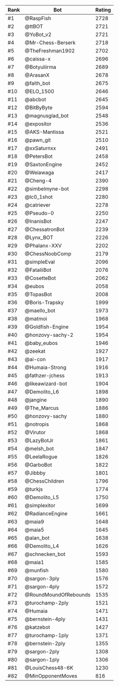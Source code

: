 Rank|Bot|Rating
---|---|---
#1|@RaspFish|2728
#2|@ttBOT|2721
#3|@YoBot_v2|2721
#4|@Mr-Chess-Berserk|2718
#5|@TheFreshman1902|2702
#6|@caissa-x|2696
#7|@Botyuliirma|2689
#8|@ArasanX|2678
#9|@faith_bot|2675
#10|@ELO_1500|2646
#11|@abcbot|2645
#12|@BitByByte|2594
#13|@magnusglad_bot|2548
#14|@expositor|2536
#15|@AKS-Mantissa|2521
#16|@pawn_git|2510
#17|@xxSaturnxx|2491
#18|@PetersBot|2458
#19|@SaxtonEngine|2452
#20|@Weiawaga|2417
#21|@Cheng-4|2390
#22|@simbelmyne-bot|2298
#23|@lc0_1shot|2280
#24|@catriever|2278
#25|@Pseudo-0|2250
#26|@InanisBot|2247
#27|@ChessatronBot|2239
#28|@Lynx_BOT|2226
#29|@Phalanx-XXV|2202
#30|@ChessNoobComp|2179
#31|@simpleEval|2096
#32|@FataliiBot|2076
#33|@CosetteBot|2062
#34|@eubos|2058
#35|@TopasBot|2008
#36|@Boris-Trapsky|1999
#37|@maello_bot|1973
#38|@matmoi|1968
#39|@Goldfish-Engine|1954
#40|@honzovy-sachy-2|1954
#41|@baby_eubos|1946
#42|@zeekat|1927
#43|@ai-con|1917
#44|@Humaia-Strong|1916
#45|@fathzer-jchess|1913
#46|@likeawizard-bot|1904
#47|@Demolito_L6|1898
#48|@jangine|1890
#49|@The_Marcus|1886
#50|@honzovy-sachy|1880
#51|@notropis|1868
#52|@Virutor|1868
#53|@LazyBotJr|1861
#54|@melsh_bot|1847
#55|@LeelaRogue|1826
#56|@GarboBot|1822
#57|@Jibbby|1801
#58|@ChessChildren|1796
#59|@turkjs|1774
#60|@Demolito_L5|1750
#61|@simplexitor|1699
#62|@RadianceEngine|1661
#63|@maia9|1648
#64|@maia5|1645
#65|@alan_bot|1638
#66|@Demolito_L4|1626
#67|@schnecken_bot|1593
#68|@maia1|1585
#69|@munfish|1580
#70|@sargon-3ply|1576
#71|@sargon-4ply|1572
#72|@RoundMoundOfRebounds|1535
#73|@turochamp-2ply|1521
#74|@Humaia|1471
#75|@bernstein-4ply|1431
#76|@katzebot|1427
#77|@turochamp-1ply|1371
#78|@bernstein-2ply|1355
#79|@sargon-2ply|1308
#80|@sargon-1ply|1306
#81|@LouisChess48-6K|1230
#82|@MinOpponentMoves|816
